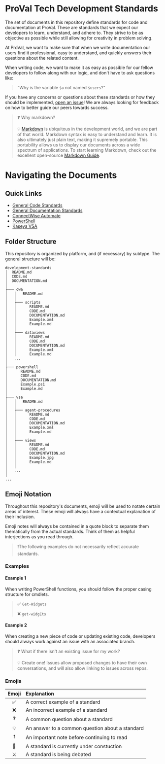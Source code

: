 # ProVal Tech Development Standards
The set of documents in this repository define standards for code and documentation at ProVal. These are standards that we expect our developers to learn, understand, and adhere to. They strive to be as objective as possible while still allowing for creativity in problem solving.

At ProVal, we want to make sure that when we write documentation our users find it professional, easy to understand, and quickly answers their questions about the related content.

When writing code, we want to make it as easy as possible for our fellow developers to follow along with our logic, and don't have to ask questions like:

> "Why is the variable `$a` not named `$users`?"

If you have any concerns or questions about these standards or how they should be implemented, [open an issue](https://github.com/ProVal-Tech/development-standards/issues)! We are always looking for feedback on how to better guide our peers towards success.

> ❓ Why markdown?
>
> 💡 [Markdown](https://en.wikipedia.org/wiki/Markdown) is ubiquitous in the development world, and we are part of that world. Markdown syntax is easy to understand and learn. It is also ultimately just plain text, making it supremely portable. This portability allows us to display our documents across a wide spectrum of applications. To start learning Markdown, check out the excellent open-source [Markdown Guide](https://www.markdownguide.org/).

# Navigating the Documents

## Quick Links
- [General Code Standards](./CODE.md)
- [General Documentation Standards](./DOCUMENTATION.md)
- [ConnectWise Automate](./cwa)
- [PowerShell](./powershell)
- [Kaseya VSA](./vsa)

## Folder Structure
This repository is organized by platform, and (if necessary) by subtype. The general structure will be:

```
development-standards
│  README.md
│  CODE.md
│  DOCUMENTATION.md
│
├─── cwa
│   │   README.md
│   │
│   ├─── scripts
│   │      README.md
│   │      CODE.md
│   │      DOCUMENTATION.md
│   │      Example.xml
│   │      Example.md
│   │
│   ├─── dataviews
│   │      README.md
│   │      CODE.md
│   │      DOCUMENTATION.md
│   │      Example.xml
│   │      Example.md
│   ...
│
├─── powershell
│      README.md
│      CODE.md
│      DOCUMENTATION.md
│      Example.ps1
│      Example.md
│
├─── vsa
│   │   README.md
│   │
│   ├─── agent-procedures
│   │      README.md
│   │      CODE.md
│   │      DOCUMENTATION.md
│   │      Example.xml
│   │      Example.md
│   │
│   ├─── views
│   │      README.md
│   │      CODE.md
│   │      DOCUMENTATION.md
│   │      Example.jpg
│   │      Example.md
│   │
│   ...
│
...
```

## Emoji Notation

Throughout this repository's documents, emoji will be used to notate certain areas of interest. These emoji will always have a contextual explanation of their inclusion.

Emoji notes will always be contained in a quote block to separate them thematically from the actual standards. Think of them as helpful interjections as you read through.

>❗The following examples do not necessarily reflect accurate standards.
### Examples

#### Example 1
When writing PowerShell functions, you should follow the proper casing structure for cmdlets.

> ✅ `Get-Widgets`
> 
> ❌ `get-widgEts`

#### Example 2
When creating a new piece of code or updating existing code, developers should always work against an issue with an associated branch.

> ❓ What if there isn't an existing issue for my work?
>
> 💡 Create one! Issues allow proposed changes to have their own conversations, and will also allow linking to issues across repos.

### Emojis
| Emoji | Explanation                                     |
| :---: | :---------------------------------------------- |
|   ✅   | A correct example of a standard                 |
|   ❌   | An incorrect example of a standard              |
|   ❓   | A common question about a standard              |
|   💡   | An answer to a common question about a standard |
|   ❗   | An important note before continuing to read     |
|   🚧   | A standard is currently under constuction       |
|   ⚔️   | A standard is being debated                     |